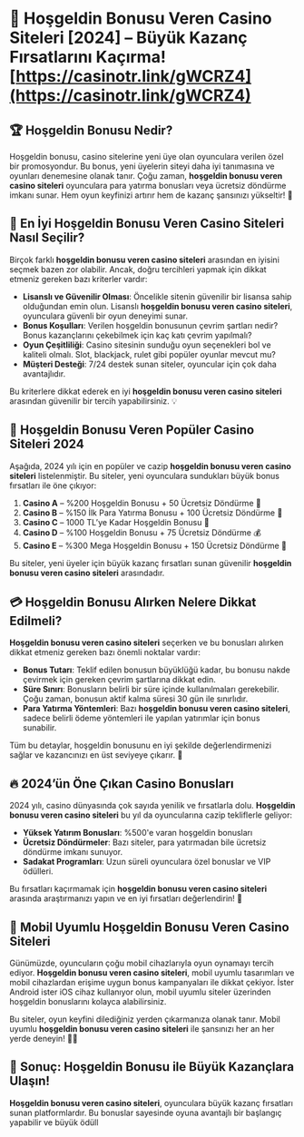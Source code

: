 # 🎰 Hoşgeldin Bonusu Veren Casino Siteleri [2024] – Büyük Kazanç Fırsatlarını Kaçırma! [https://casinotr.link/gWCRZ4](https://casinotr.link/gWCRZ4)

## 🏆 Hoşgeldin Bonusu Nedir?
Hoşgeldin bonusu, casino sitelerine yeni üye olan oyunculara verilen özel bir promosyondur. Bu bonus, yeni üyelerin siteyi daha iyi tanımasına ve oyunları denemesine olanak tanır. Çoğu zaman, **hoşgeldin bonusu veren casino siteleri** oyunculara para yatırma bonusları veya ücretsiz döndürme imkanı sunar. Hem oyun keyfinizi artırır hem de kazanç şansınızı yükseltir! 🎁

## 🎲 En İyi Hoşgeldin Bonusu Veren Casino Siteleri Nasıl Seçilir?

Birçok farklı **hoşgeldin bonusu veren casino siteleri** arasından en iyisini seçmek bazen zor olabilir. Ancak, doğru tercihleri yapmak için dikkat etmeniz gereken bazı kriterler vardır:

- **Lisanslı ve Güvenilir Olması**: Öncelikle sitenin güvenilir bir lisansa sahip olduğundan emin olun. Lisanslı **hoşgeldin bonusu veren casino siteleri**, oyunculara güvenli bir oyun deneyimi sunar.
- **Bonus Koşulları**: Verilen hoşgeldin bonusunun çevrim şartları nedir? Bonus kazançlarını çekebilmek için kaç katı çevrim yapılmalı?
- **Oyun Çeşitliliği**: Casino sitesinin sunduğu oyun seçenekleri bol ve kaliteli olmalı. Slot, blackjack, rulet gibi popüler oyunlar mevcut mu?
- **Müşteri Desteği**: 7/24 destek sunan siteler, oyuncular için çok daha avantajlıdır.

Bu kriterlere dikkat ederek en iyi **hoşgeldin bonusu veren casino siteleri** arasından güvenilir bir tercih yapabilirsiniz. 💡

## 🎁 Hoşgeldin Bonusu Veren Popüler Casino Siteleri 2024

Aşağıda, 2024 yılı için en popüler ve cazip **hoşgeldin bonusu veren casino siteleri** listelenmiştir. Bu siteler, yeni oyunculara sundukları büyük bonus fırsatları ile öne çıkıyor:

1. **Casino A** – %200 Hoşgeldin Bonusu + 50 Ücretsiz Döndürme 🎰
2. **Casino B** – %150 İlk Para Yatırma Bonusu + 100 Ücretsiz Döndürme 🤑
3. **Casino C** – 1000 TL’ye Kadar Hoşgeldin Bonusu 🎯
4. **Casino D** – %100 Hoşgeldin Bonusu + 75 Ücretsiz Döndürme 💰
5. **Casino E** – %300 Mega Hoşgeldin Bonusu + 150 Ücretsiz Döndürme 💎

Bu siteler, yeni üyeler için büyük kazanç fırsatları sunan güvenilir **hoşgeldin bonusu veren casino siteleri** arasındadır.

## 💳 Hoşgeldin Bonusu Alırken Nelere Dikkat Edilmeli?

**Hoşgeldin bonusu veren casino siteleri** seçerken ve bu bonusları alırken dikkat etmeniz gereken bazı önemli noktalar vardır:

- **Bonus Tutarı**: Teklif edilen bonusun büyüklüğü kadar, bu bonusu nakde çevirmek için gereken çevrim şartlarına dikkat edin.
- **Süre Sınırı**: Bonusların belirli bir süre içinde kullanılmaları gerekebilir. Çoğu zaman, bonusun aktif kalma süresi 30 gün ile sınırlıdır.
- **Para Yatırma Yöntemleri**: Bazı **hoşgeldin bonusu veren casino siteleri**, sadece belirli ödeme yöntemleri ile yapılan yatırımlar için bonus sunabilir.

Tüm bu detaylar, hoşgeldin bonusunu en iyi şekilde değerlendirmenizi sağlar ve kazancınızı en üst seviyeye çıkarır. 🎉

## 🔥 2024’ün Öne Çıkan Casino Bonusları

2024 yılı, casino dünyasında çok sayıda yenilik ve fırsatlarla dolu. **Hoşgeldin bonusu veren casino siteleri** bu yıl da oyuncularına cazip tekliflerle geliyor:

- **Yüksek Yatırım Bonusları**: %500'e varan hoşgeldin bonusları
- **Ücretsiz Döndürmeler**: Bazı siteler, para yatırmadan bile ücretsiz döndürme imkanı sunuyor.
- **Sadakat Programları**: Uzun süreli oyunculara özel bonuslar ve VIP ödülleri.

Bu fırsatları kaçırmamak için **hoşgeldin bonusu veren casino siteleri** arasında araştırmanızı yapın ve en iyi fırsatları değerlendirin! 🌟

## 📱 Mobil Uyumlu Hoşgeldin Bonusu Veren Casino Siteleri

Günümüzde, oyuncuların çoğu mobil cihazlarıyla oyun oynamayı tercih ediyor. **Hoşgeldin bonusu veren casino siteleri**, mobil uyumlu tasarımları ve mobil cihazlardan erişime uygun bonus kampanyaları ile dikkat çekiyor. İster Android ister iOS cihaz kullanıyor olun, mobil uyumlu siteler üzerinden hoşgeldin bonuslarını kolayca alabilirsiniz.

Bu siteler, oyun keyfini dilediğiniz yerden çıkarmanıza olanak tanır. Mobil uyumlu **hoşgeldin bonusu veren casino siteleri** ile şansınızı her an her yerde deneyin! 📱🎲

## 🎯 Sonuç: Hoşgeldin Bonusu ile Büyük Kazançlara Ulaşın!

**Hoşgeldin bonusu veren casino siteleri**, oyunculara büyük kazanç fırsatları sunan platformlardır. Bu bonuslar sayesinde oyuna avantajlı bir başlangıç yapabilir ve büyük ödüll
